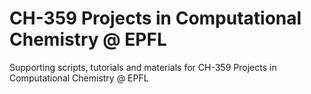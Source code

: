 # CH-359 Projects in Computational Chemistry @ EPFL

Supporting scripts, tutorials and materials for CH-359 Projects in Computational Chemistry @ EPFL